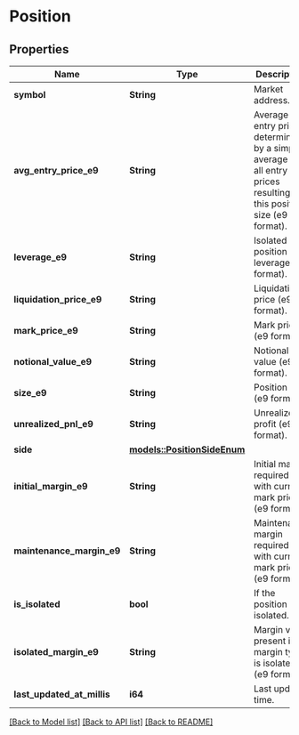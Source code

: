 # Position

## Properties

Name | Type | Description | Notes
------------ | ------------- | ------------- | -------------
**symbol** | **String** | Market address. | 
**avg_entry_price_e9** | **String** | Average entry price determined by a simple average of all entry prices resulting in this position size (e9 format). | 
**leverage_e9** | **String** | Isolated position leverage (e9 format). | 
**liquidation_price_e9** | **String** | Liquidation price (e9 format). | 
**mark_price_e9** | **String** | Mark price (e9 format). | 
**notional_value_e9** | **String** | Notional value (e9 format). | 
**size_e9** | **String** | Position size (e9 format). | 
**unrealized_pnl_e9** | **String** | Unrealized profit (e9 format). | 
**side** | [**models::PositionSideEnum**](PositionSideEnum.md) |  | 
**initial_margin_e9** | **String** | Initial margin required with current mark price (e9 format). | 
**maintenance_margin_e9** | **String** | Maintenance margin required with current mark price (e9 format). | 
**is_isolated** | **bool** | If the position is isolated. | 
**isolated_margin_e9** | **String** | Margin value present if margin type is isolated (e9 format). | 
**last_updated_at_millis** | **i64** | Last update time. | 

[[Back to Model list]](../README.md#documentation-for-models) [[Back to API list]](../README.md#documentation-for-api-endpoints) [[Back to README]](../README.md)


